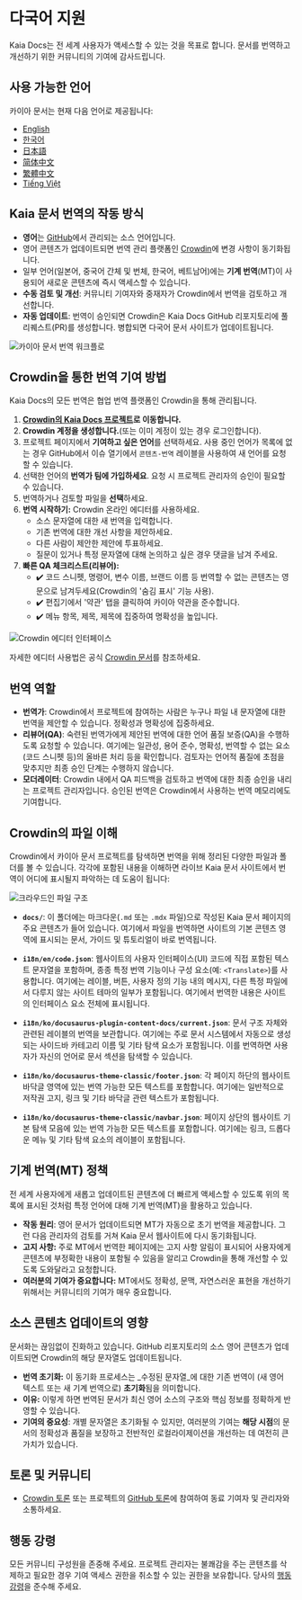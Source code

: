 # 다국어 지원

Kaia Docs는 전 세계 사용자가 액세스할 수 있는 것을 목표로 합니다. 문서를 번역하고 개선하기 위한 커뮤니티의 기여에 감사드립니다.

## 사용 가능한 언어

카이아 문서는 현재 다음 언어로 제공됩니다:

- [English](https://docs.kaia.io/)
- [한국어](https://docs.kaia.io/ko/)
- [日本語](https://docs.kaia.io/ja/)
- [简体中文](https://docs.kaia.io/zh-CN/)
- [繁體中文](https://docs.kaia.io/zh-TW/)
- [Tiếng Việt](https://docs.kaia.io/vi/)

## Kaia 문서 번역의 작동 방식

- **영어**는 [GitHub](https://github.com/kaiachain/kaia-docs)에서 관리되는 소스 언어입니다.
- 영어 콘텐츠가 업데이트되면 번역 관리 플랫폼인 [Crowdin](https://crowdin.com/project/kaia-docs)에 변경 사항이 동기화됩니다.
- 일부 언어(일본어, 중국어 간체 및 번체, 한국어, 베트남어)에는 **기계 번역**(MT)이 사용되어 새로운 콘텐츠에 즉시 액세스할 수 있습니다.
- **수동 검토 및 개선**: 커뮤니티 기여자와 중재자가 Crowdin에서 번역을 검토하고 개선합니다.
- **자동 업데이트**: 번역이 승인되면 Crowdin은 Kaia Docs GitHub 리포지토리에 풀 리퀘스트(PR)를 생성합니다. 병합되면 다국어 문서 사이트가 업데이트됩니다.

![카이아 문서 번역 워크플로](/img/misc/translation-workflow.svg)

## Crowdin을 통한 번역 기여 방법

Kaia Docs의 모든 번역은 협업 번역 플랫폼인 Crowdin을 통해 관리됩니다.

1. **[Crowdin의 Kaia Docs 프로젝트](https://crowdin.com/project/kaia-docs)로 이동합니다.**
2. **Crowdin 계정을 생성합니다.**(또는 이미 계정이 있는 경우 로그인합니다).
3. 프로젝트 페이지에서 **기여하고 싶은 언어**를 선택하세요. 사용 중인 언어가 목록에 없는 경우 GitHub에서 이슈 열기에서 `콘텐츠-번역` 레이블을 사용하여 새 언어를 요청할 수 있습니다.
4. 선택한 언어의 **번역가 팀에 가입하세요**. 요청 시 프로젝트 관리자의 승인이 필요할 수 있습니다.
5. 번역하거나 검토할 파일을 **선택**하세요.
6. **번역 시작하기:** Crowdin 온라인 에디터를 사용하세요.
   - 소스 문자열에 대한 새 번역을 입력합니다.
   - 기존 번역에 대한 개선 사항을 제안하세요.
   - 다른 사람이 제안한 제안에 투표하세요.
   - 질문이 있거나 특정 문자열에 대해 논의하고 싶은 경우 댓글을 남겨 주세요.
7. **빠른 QA 체크리스트(리뷰어):**
   - ✔️ 코드 스니펫, 명령어, 변수 이름, 브랜드 이름 등 번역할 수 없는 콘텐츠는 영문으로 남겨두세요(Crowdin의 '숨김 표시' 기능 사용).
   - ✔️ 편집기에서 '약관' 탭을 클릭하여 카이아 약관을 준수합니다.
   - ✔️ 메뉴 항목, 제목, 제목에 집중하여 명확성을 높입니다.

![Crowdin 에디터 인터페이스](/img/misc/crowdin-editor.png)

자세한 에디터 사용법은 공식 [Crowdin 문서](https://support.crowdin.com/online-editor/)를 참조하세요.

## 번역 역할

- **번역가**: Crowdin에서 프로젝트에 참여하는 사람은 누구나 파일 내 문자열에 대한 번역을 제안할 수 있습니다. 정확성과 명확성에 집중하세요.
- **리뷰어(QA)**: 숙련된 번역가에게 제안된 번역에 대한 언어 품질 보증(QA)을 수행하도록 요청할 수 있습니다. 여기에는 일관성, 용어 준수, 명확성, 번역할 수 없는 요소(코드 스니펫 등)의 올바른 처리 등을 확인합니다. 검토자는 언어적 품질에 초점을 맞추지만 최종 승인 단계는 수행하지 않습니다.
- **모더레이터**: Crowdin 내에서 QA 피드백을 검토하고 번역에 대한 최종 승인을 내리는 프로젝트 관리자입니다. 승인된 번역은 Crowdin에서 사용하는 번역 메모리에도 기여합니다.

## Crowdin의 파일 이해

Crowdin에서 카이아 문서 프로젝트를 탐색하면 번역을 위해 정리된 다양한 파일과 폴더를 볼 수 있습니다. 각각에 포함된 내용을 이해하면 라이브 Kaia 문서 사이트에서 번역이 어디에 표시될지 파악하는 데 도움이 됩니다:

![크라우드인 파일 구조](/img/misc/crowdin-dashboard.png)

- **`docs/`**: 이 폴더에는 마크다운(`.md` 또는 `.mdx` 파일)으로 작성된 Kaia 문서 페이지의 주요 콘텐츠가 들어 있습니다. 여기에서 파일을 번역하면 사이트의 기본 콘텐츠 영역에 표시되는 문서, 가이드 및 튜토리얼이 바로 번역됩니다.

- **`i18n/en/code.json`**: 웹사이트의 사용자 인터페이스(UI) 코드에 직접 포함된 텍스트 문자열을 포함하며, 종종 특정 번역 기능이나 구성 요소(예: `<Translate>`)를 사용합니다. 여기에는 레이블, 버튼, 사용자 정의 기능 내의 메시지, 다른 특정 파일에서 다루지 않는 사이트 테마의 일부가 포함됩니다. 여기에서 번역한 내용은 사이트의 인터페이스 요소 전체에 표시됩니다.

- **`i18n/ko/docusaurus-plugin-content-docs/current.json`**: 문서 구조 자체와 관련된 레이블의 번역을 보관합니다. 여기에는 주로 문서 시스템에서 자동으로 생성되는 사이드바 카테고리 이름 및 기타 탐색 요소가 포함됩니다. 이를 번역하면 사용자가 자신의 언어로 문서 섹션을 탐색할 수 있습니다.

- **`i18n/ko/docusaurus-theme-classic/footer.json`**: 각 페이지 하단의 웹사이트 바닥글 영역에 있는 번역 가능한 모든 텍스트를 포함합니다. 여기에는 일반적으로 저작권 고지, 링크 및 기타 바닥글 관련 텍스트가 포함됩니다.

- **`i18n/ko/docusaurus-theme-classic/navbar.json`**: 페이지 상단의 웹사이트 기본 탐색 모음에 있는 번역 가능한 모든 텍스트를 포함합니다. 여기에는 링크, 드롭다운 메뉴 및 기타 탐색 요소의 레이블이 포함됩니다.

## 기계 번역(MT) 정책

전 세계 사용자에게 새롭고 업데이트된 콘텐츠에 더 빠르게 액세스할 수 있도록 위의 목록에 표시된 것처럼 특정 언어에 대해 기계 번역(MT)을 활용하고 있습니다.

- **작동 원리**: 영어 문서가 업데이트되면 MT가 자동으로 초기 번역을 제공합니다. 그런 다음 관리자의 검토를 거쳐 Kaia 문서 웹사이트에 다시 동기화됩니다.
- **고지 사항:** 주로 MT에서 번역한 페이지에는 고지 사항 알림이 표시되어 사용자에게 콘텐츠에 부정확한 내용이 포함될 수 있음을 알리고 Crowdin을 통해 개선할 수 있도록 도와달라고 요청합니다.
- **여러분의 기여가 중요합니다:** MT에서도 정확성, 문맥, 자연스러운 표현을 개선하기 위해서는 커뮤니티의 기여가 매우 중요합니다.

## 소스 콘텐츠 업데이트의 영향

문서화는 끊임없이 진화하고 있습니다. GitHub 리포지토리의 소스 영어 콘텐츠가 업데이트되면 Crowdin의 해당 문자열도 업데이트됩니다.

- **번역 초기화:** 이 동기화 프로세스는 _수정된 문자열_에 대한 기존 번역이 (새 영어 텍스트 또는 새 기계 번역으로) **초기화**됨을 의미합니다.
- **이유:** 이렇게 하면 번역된 문서가 최신 영어 소스의 구조와 핵심 정보를 정확하게 반영할 수 있습니다.
- **기여의 중요성**: 개별 문자열은 초기화될 수 있지만, 여러분의 기여는 **해당 시점**의 문서의 정확성과 품질을 보장하고 전반적인 로컬라이제이션을 개선하는 데 여전히 큰 가치가 있습니다.

## 토론 및 커뮤니티

- [Crowdin 토론](https://crowdin.com/project/kaia-docs/discussions) 또는 프로젝트의 [GitHub 토론](https://github.com/kaiachain/kaia-docs/discussions)에 참여하여 동료 기여자 및 관리자와 소통하세요.

## 행동 강령

모든 커뮤니티 구성원을 존중해 주세요. 프로젝트 관리자는 불쾌감을 주는 콘텐츠를 삭제하고 필요한 경우 기여 액세스 권한을 취소할 수 있는 권한을 보유합니다. 당사의 [행동 강령](https://github.com/kaiachain/kaia-docs/blob/main/code-of-conduct.md)을 준수해 주세요.
